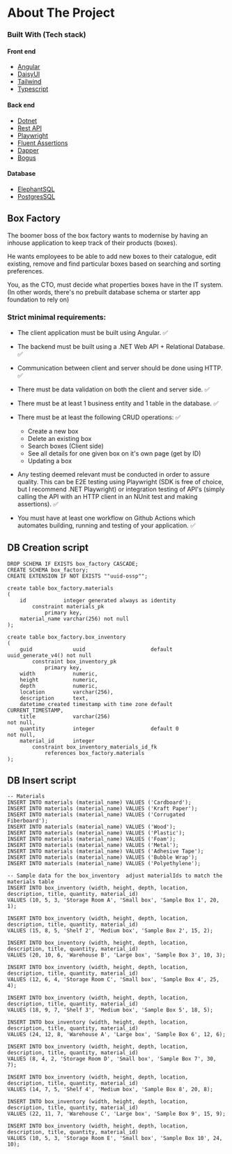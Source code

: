 # About The Project

### Built With (Tech stack)

#### Front end
* [Angular](https://angular.io)
* [DaisyUI](https://daisyui.com)
* [Tailwind](https://tailwindcss.com)
* [Typescript](https://www.typescriptlang.org)


#### Back end
* [Dotnet](https://dotnet.microsoft.com)
* [Rest API](https://restfulapi.net)
* [Playwright](https://playwright.dev)
* [Fluent Assertions](https://fluentassertions.com/)
* [Dapper](https://github.com/DapperLib/Dapper)
* [Bogus](https://github.com/bchavez/Bogus)

#### Database
* [ElephantSQL](https://www.elephantsql.com)
* [PostgresSQL](https://www.postgresql.org)

## Box Factory
The boomer boss of the box factory wants to modernise by having an inhouse application to keep track of their products (boxes).

He wants employees to be able to add new boxes to their catalogue, edit existing, remove and find particular boxes based on searching and sorting preferences.

You, as the CTO, must decide what properties boxes have in the IT system. (In other words, there's no prebuilt database schema or starter app foundation to rely on)

### Strict minimal requirements:

- The client application must be built using Angular. ✅

- The backend must be built using a .NET Web API + Relational Database. ✅

- Communication between client and server should be done using HTTP. ✅

- There must be data validation on both the client and server side. ✅

- There must be at least 1 business entity and 1 table in the database. ✅

- There must be at least the following CRUD operations: ✅
  - Create a new box
  - Delete an existing box
  - Search boxes (Client side)
  - See all details for one given box on it's own page (get by ID)
  - Updating a box
- Any testing deemed relevant must be conducted in order to assure quality. This can be E2E testing using Playwright (SDK is free of choice, but I recommend .NET Playwright) or integration testing of API's (simply calling the API with an HTTP client in an NUnit test and making assertions). ✅

- You must have at least one workflow on Github Actions which automates building, running and testing of your application. ✅


## DB Creation script
```
DROP SCHEMA IF EXISTS box_factory CASCADE;
CREATE SCHEMA box_factory;
CREATE EXTENSION IF NOT EXISTS ""uuid-ossp"";

create table box_factory.materials
(
    id            integer generated always as identity
        constraint materials_pk
            primary key,
    material_name varchar(256) not null
);

create table box_factory.box_inventory
(
    guid             uuid                     default uuid_generate_v4() not null
        constraint box_inventory_pk
            primary key,
    width            numeric,
    height           numeric,
    depth            numeric,
    location         varchar(256),
    description      text,
    datetime_created timestamp with time zone default CURRENT_TIMESTAMP,
    title            varchar(256)                                        not null,
    quantity         integer                  default 0                  not null,
    material_id      integer
        constraint box_inventory_materials_id_fk
            references box_factory.materials
);

```

## DB Insert script
```
-- Materials
INSERT INTO materials (material_name) VALUES ('Cardboard');
INSERT INTO materials (material_name) VALUES ('Kraft Paper');
INSERT INTO materials (material_name) VALUES ('Corrugated Fiberboard');
INSERT INTO materials (material_name) VALUES ('Wood');
INSERT INTO materials (material_name) VALUES ('Plastic');
INSERT INTO materials (material_name) VALUES ('Foam');
INSERT INTO materials (material_name) VALUES ('Metal');
INSERT INTO materials (material_name) VALUES ('Adhesive Tape');
INSERT INTO materials (material_name) VALUES ('Bubble Wrap');
INSERT INTO materials (material_name) VALUES ('Polyethylene');
```

```
-- Sample data for the box_inventory  adjust materialIds to match the materials table
INSERT INTO box_inventory (width, height, depth, location, description, title, quantity, material_id)
VALUES (10, 5, 3, 'Storage Room A', 'Small box', 'Sample Box 1', 20, 1);

INSERT INTO box_inventory (width, height, depth, location, description, title, quantity, material_id)
VALUES (15, 8, 5, 'Shelf 2', 'Medium box', 'Sample Box 2', 15, 2);

INSERT INTO box_inventory (width, height, depth, location, description, title, quantity, material_id)
VALUES (20, 10, 6, 'Warehouse B', 'Large box', 'Sample Box 3', 10, 3);

INSERT INTO box_inventory (width, height, depth, location, description, title, quantity, material_id)
VALUES (12, 6, 4, 'Storage Room C', 'Small box', 'Sample Box 4', 25, 4);

INSERT INTO box_inventory (width, height, depth, location, description, title, quantity, material_id)
VALUES (18, 9, 7, 'Shelf 3', 'Medium box', 'Sample Box 5', 18, 5);

INSERT INTO box_inventory (width, height, depth, location, description, title, quantity, material_id)
VALUES (24, 12, 8, 'Warehouse A', 'Large box', 'Sample Box 6', 12, 6);

INSERT INTO box_inventory (width, height, depth, location, description, title, quantity, material_id)
VALUES (8, 4, 2, 'Storage Room D', 'Small box', 'Sample Box 7', 30, 7);

INSERT INTO box_inventory (width, height, depth, location, description, title, quantity, material_id)
VALUES (14, 7, 5, 'Shelf 4', 'Medium box', 'Sample Box 8', 20, 8);

INSERT INTO box_inventory (width, height, depth, location, description, title, quantity, material_id)
VALUES (22, 11, 7, 'Warehouse C', 'Large box', 'Sample Box 9', 15, 9);

INSERT INTO box_inventory (width, height, depth, location, description, title, quantity, material_id)
VALUES (10, 5, 3, 'Storage Room E', 'Small box', 'Sample Box 10', 24, 10);

```